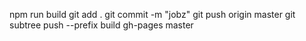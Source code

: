 npm run build
git add .
git commit -m "jobz"
git push origin master
git subtree push --prefix build gh-pages master